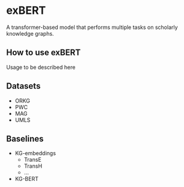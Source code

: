 # exBERT

A transformer-based model that performs multiple tasks on scholarly knowledge graphs.

## How to use exBERT
Usage to be described here

## Datasets
- ORKG
- PWC
- MAG
- UMLS

## Baselines
- KG-embeddings
  - TransE
  - TransH
  - ...
- KG-BERT
